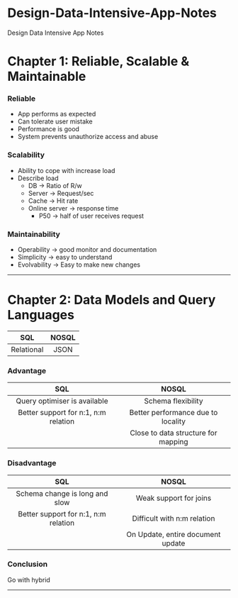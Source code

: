 # Design-Data-Intensive-App-Notes
Design Data Intensive App Notes

# Chapter 1: Reliable, Scalable & Maintainable

### Reliable
 * App performs as expected
 * Can tolerate user mistake
 * Performance is good
 * System prevents unauthorize access and abuse

### Scalability
  * Ability to cope with increase load
  * Describe load
      * DB -> Ratio of R/w
      * Server -> Request/sec
      * Cache -> Hit rate
      * Online server -> response time
           * P50 -> half of user receives request
       
### Maintainability
  * Operability -> good monitor and documentation
  * Simplicity -> easy to understand
  * Evolvability -> Easy to make new changes

---
# Chapter 2: Data Models and Query Languages

| SQL | NOSQL   | 
| :---:   | :---: |
| Relational | JSON |

### Advantage
| SQL | NOSQL   | 
| :---:   | :---: |
| Query optimiser is available | Schema flexibility |
| Better support for n:1, n:m relation | Better performance due to locality|
|  |Close to data structure for mapping|

### Disadvantage
| SQL | NOSQL   | 
| :---:   | :---: |
| Schema change is long and slow | Weak support for joins |
| Better support for n:1, n:m relation | Difficult with n:m relation|
|  |On Update, entire document update|

### Conclusion
Go with hybrid

---
